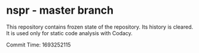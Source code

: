 # nspr - master branch

This repository contains frozen state of the repository.
Its history is cleared. It is used only for static code
analysis with Codacy.

Commit Time: 1693252115